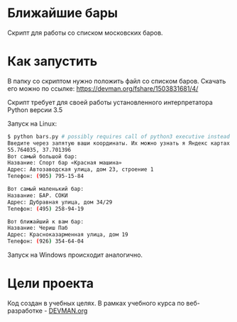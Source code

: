 # Ближайшие бары

Скрипт для работы со списком московских баров. 

# Как запустить
В папку со скриптом нужно положить файл со списком баров.
Скачать его можно по ссылке:
https://devman.org/fshare/1503831681/4/

Скрипт требует для своей работы установленного интерпретатора Python версии 3.5

Запуск на Linux:

```bash
$ python bars.py # possibly requires call of python3 executive instead of just python
Введите через запятую ваши координаты. Их можно узнать я Яндекс картах
55.764035, 37.701396
Вот самый большой бар:
Название: Спорт бар «Красная машина»
Адрес: Автозаводская улица, дом 23, строение 1
Телефон: (905) 795-15-84

Вот самый маленький бар:
Название: БАР. СОКИ
Адрес: Дубравная улица, дом 34/29
Телефон: (495) 258-94-19

Вот ближайший к вам бар:
Название: Чериш Паб
Адрес: Красноказарменная улица, дом 19
Телефон: (926) 354-64-04
```

Запуск на Windows происходит аналогично.

# Цели проекта

Код создан в учебных целях. В рамках учебного курса по веб-разработке - [DEVMAN.org](https://devman.org)
